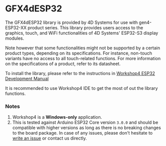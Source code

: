 # GFX4dESP32

The GFX4dESP32 library is provided by 4D Systems for use with gen4-ESP32-XX product series. This library provides users access to the graphics, touch, and WiFi functionalities of 4D Systems' ESP32-S3 display modules.

Note however that some functionalities might not be supported by a certain product types, depending on its specifications. For instance, non-touch variants have no access to all touch-related functions. For more information on the specifications of a product, refer to its datasheet.

To install the library, please refer to the instructions in [Workshop4 ESP32 Development Manual](https://resources.4dsystems.com.au/manuals/workshop4/esp32/#install-via-library-manager)

It is recommended to use Workshop4 IDE to get the most of out the library functions.

### Notes

1. Workshop4 is a **Windows-only** application.
2. This is tested against Arduino ESP32 Core version `3.0.0` and should be compatible with higher versions as long as there is no breaking changes to the board package. In case of any issues, please don't hesitate to [write an issue](https://github.com/4dsystems/GFX4dESP32/issues/new) or contact us directly.
